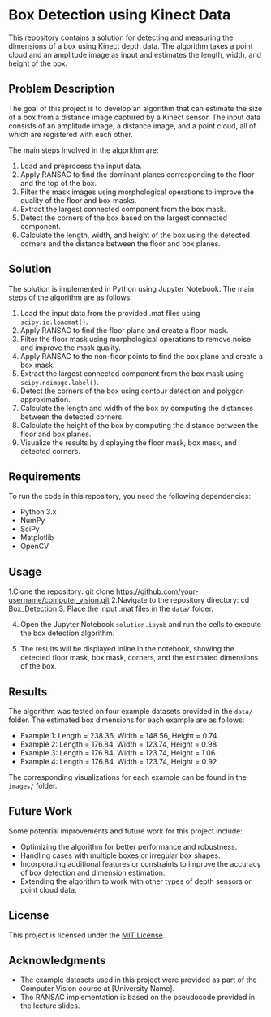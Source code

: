 # Box Detection using Kinect Data

This repository contains a solution for detecting and measuring the dimensions of a box using Kinect depth data. The algorithm takes a point cloud and an amplitude image as input and estimates the length, width, and height of the box.

## Problem Description

The goal of this project is to develop an algorithm that can estimate the size of a box from a distance image captured by a Kinect sensor. The input data consists of an amplitude image, a distance image, and a point cloud, all of which are registered with each other.

The main steps involved in the algorithm are:
1. Load and preprocess the input data.
2. Apply RANSAC to find the dominant planes corresponding to the floor and the top of the box.
3. Filter the mask images using morphological operations to improve the quality of the floor and box masks.
4. Extract the largest connected component from the box mask.
5. Detect the corners of the box based on the largest connected component.
6. Calculate the length, width, and height of the box using the detected corners and the distance between the floor and box planes.

## Solution

The solution is implemented in Python using Jupyter Notebook. The main steps of the algorithm are as follows:

1. Load the input data from the provided .mat files using `scipy.io.loadmat()`.
2. Apply RANSAC to find the floor plane and create a floor mask.
3. Filter the floor mask using morphological operations to remove noise and improve the mask quality.
4. Apply RANSAC to the non-floor points to find the box plane and create a box mask.
5. Extract the largest connected component from the box mask using `scipy.ndimage.label()`.
6. Detect the corners of the box using contour detection and polygon approximation.
7. Calculate the length and width of the box by computing the distances between the detected corners.
8. Calculate the height of the box by computing the distance between the floor and box planes.
9. Visualize the results by displaying the floor mask, box mask, and detected corners.

## Requirements

To run the code in this repository, you need the following dependencies:
- Python 3.x
- NumPy
- SciPy
- Matplotlib
- OpenCV

## Usage

1.Clone the repository:
git clone https://github.com/your-username/computer_vision.git
2.Navigate to the repository directory:
cd Box_Detection
3. Place the input .mat files in the `data/` folder.

4. Open the Jupyter Notebook `solution.ipynb` and run the cells to execute the box detection algorithm.

5. The results will be displayed inline in the notebook, showing the detected floor mask, box mask, corners, and the estimated dimensions of the box.

## Results

The algorithm was tested on four example datasets provided in the `data/` folder. The estimated box dimensions for each example are as follows:

- Example 1: Length = 238.36, Width = 148.56, Height = 0.74
- Example 2: Length = 176.84, Width = 123.74, Height = 0.98
- Example 3: Length = 176.84, Width = 123.74, Height = 1.06
- Example 4: Length = 176.84, Width = 123.74, Height = 0.92

The corresponding visualizations for each example can be found in the `images/` folder.

## Future Work

Some potential improvements and future work for this project include:

- Optimizing the algorithm for better performance and robustness.
- Handling cases with multiple boxes or irregular box shapes.
- Incorporating additional features or constraints to improve the accuracy of box detection and dimension estimation.
- Extending the algorithm to work with other types of depth sensors or point cloud data.

## License

This project is licensed under the [MIT License](LICENSE).

## Acknowledgments

- The example datasets used in this project were provided as part of the Computer Vision course at [University Name].
- The RANSAC implementation is based on the pseudocode provided in the lecture slides.
